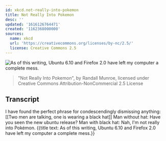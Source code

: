 ```yaml
---
id: xkcd.not-really-into-pokemon
title: Not Really Into Pokemon
desc: ''
updated: '1616126764471'
created: '1162368000000'
sources:
  name: xkcd
  url: 'https://creativecommons.org/licenses/by-nc/2.5/'
  license: Creative Commons 2.5
---
```

![As of this writing, Ubuntu 6.10 and Firefox 2.0 have left my computer a complete mess.](https://imgs.xkcd.com/comics/not_really_into_pokemon.png)
> "Not Really Into Pokemon", by Randall Munroe, licensed under Creative Commons Attribution-NonCommercial 2.5 License

## Transcript
I have found the perfect phrase for condescendingly dismissing anything:
[[Two men are talking, one is wearing a black hat]]
Man without hat: Have you seen the new ubuntu release?
Man with black hat: Nah, I'm not really into Pokémon.
{{title text: As of this writing, Ubuntu 6.10 and Firefox 2.0 have left my computer a complete mess.}}
